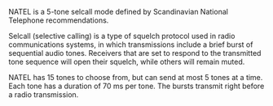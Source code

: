 NATEL is a 5-tone selcall mode defined by Scandinavian National Telephone recommendations.

Selcall (selective calling) is a type of squelch protocol used in radio communications systems, in which transmissions include a brief burst of sequential audio tones. Receivers that are set to respond to the transmitted tone sequence will open their squelch, while others will remain muted.

NATEL has 15 tones to choose from, but can send at most 5 tones at a time. Each tone has a duration of 70 ms per tone. The bursts transmit right before a radio transmission.